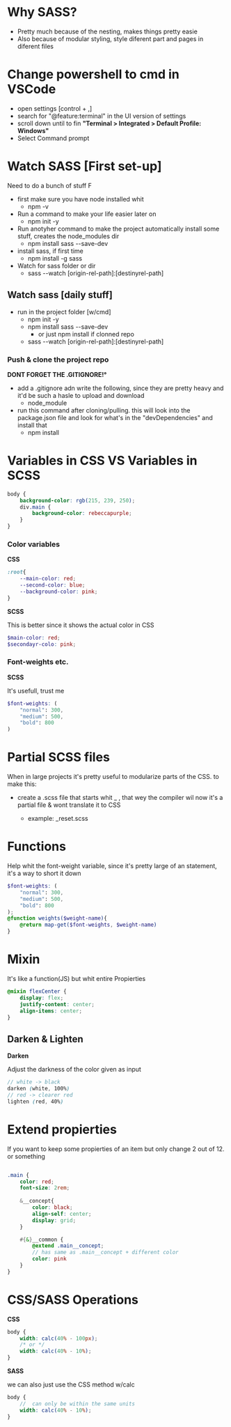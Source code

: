# Why SASS?
- Pretty much because of the nesting, makes things pretty easie
- Also because of modular styling, style diferent part and pages in diferent files

# Change powershell to cmd in VSCode

- open settings [control + ,]
- search for "@feature:terminal" in the UI version of settings
- scroll down until to fin **"Terminal > Integrated > Default Profile: Windows"**
- Select Command prompt


# Watch SASS [First set-up]

Need to do a bunch of stuff F
- first make sure you have node installed whit
	- npm -v
- Run a command to make your life easier later on 
	- npm init -y
- Run anotyher command to make the project automatically install some stuff, creates the node_modules dir
	- npm install sass --save-dev
- install sass, if first time
	- npm install -g sass
- Watch for sass folder or dir
	- sass --watch [origin-rel-path]:[destinyrel-path]

## Watch sass [daily stuff]

- run in the project folder [w/cmd]
	- npm init -y
	- npm install sass --save-dev 
		-  or just npm install if clonned repo
	- sass --watch [origin-rel-path]:[destinyrel-path]

### Push & clone the project repo

**DONT FORGET THE .GITIGNORE!°**

- add a .gitignore adn write the following, since they are pretty heavy and it'd be such a hasle to upload and download
	- node_module
- run this command after cloning/pulling. this will look into the package.json file and look for what's in the "devDependencies" and install that
	- npm install

# Variables in CSS VS Variables in SCSS
```scss
body {
    background-color: rgb(215, 239, 250);
    div.main {
        background-color: rebeccapurple;
    }
}
```

### Color variables
**CSS**

```css
:root{
    --main-color: red;
    --second-color: blue;
    --background-color: pink;
}
```
**SCSS**

This is better since it shows  the actual color in CSS

```scss
$main-color: red;
$secondayr-colo: pink;
```

### Font-weights etc.
**SCSS** 

It's usefull, trust me

```scss
$font-weights: (
    "normal": 300,
    "medium": 500,
    "bold": 800
)
```

# Partial SCSS files

When in large projects it's pretty useful to modularize parts of the CSS. to make this:

- create a .scss file that starts whit _ , that wey the compiler wil now it's a partial file & wont translate it to CSS
  
  -  example: _reset.scss

# Functions 

Help whit the font-weight variable, since it's pretty large of an statement, it's a way to short it down

```SCSS
$font-weights: (
    "normal": 300,
    "medium": 500,
    "bold": 800
);
@function weights($weight-name){
    @return map-get($font-weights, $weight-name)
}
```

# Mixin
It's like a function(JS) but whit entire Propierties

```scss
@mixin flexCenter {
    display: flex;
    justify-content: center;
    align-items: center;
}
```

## Darken & Lighten

**Darken**

Adjust the darkness of the color given as input 
```scss
// white -> black
darken (white, 100%)
// red -> clearer red
lighten (red, 40%)
```

# Extend propierties

If you want to keep some propierties of an item but only change 2 out of 12. or something

```SCSS

.main {
    color: red;
    font-size: 2rem;
    
    &__concept{
        color: black;
        align-self: center;
        display: grid;
    }

    #{&}__common {
        @extend .main__concept;
        // has same as .main__concept + different color
        color: pink
    }
}
```

# CSS/SASS Operations
**CSS**
```css
body {
    width: calc(40% - 100px);
    /* or */
    width: calc(40% - 10%);
}
```
**SASS**

we can also just use the CSS method w/calc
```scss
body {
    //  can only be within the same units
    width: calc(40% - 10%);
}
```